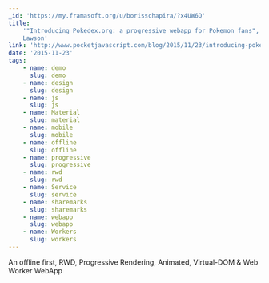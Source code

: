 ```yaml
---
_id: 'https://my.framasoft.org/u/borisschapira/?x4UW6Q'
title:
    '"Introducing Pokedex.org: a progressive webapp for Pokemon fans", Nolan
    Lawson'
link: 'http://www.pocketjavascript.com/blog/2015/11/23/introducing-pokedex-org'
date: '2015-11-23'
tags:
    - name: demo
      slug: demo
    - name: design
      slug: design
    - name: js
      slug: js
    - name: Material
      slug: material
    - name: mobile
      slug: mobile
    - name: offline
      slug: offline
    - name: progressive
      slug: progressive
    - name: rwd
      slug: rwd
    - name: Service
      slug: service
    - name: sharemarks
      slug: sharemarks
    - name: webapp
      slug: webapp
    - name: Workers
      slug: workers
---
```


<div class="markdown"><p>An offline first, RWD, Progressive Rendering, Animated, Virtual-DOM &amp; Web Worker WebApp
</p></div>
